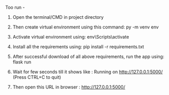Too run -

1) Open the terminal/CMD in project directory

2) Then create virtual environment using this command: py -m venv env

3) Activate virtual environment using: env\Scripts\activate

4) Install all the requirements using: pip install -r requirements.txt

5) After successful download of all above requirements, run the app using: flask run

6) Wait for few seconds till it shows like : Running on http://127.0.0.1:5000/ (Press CTRL+C to quit)

7) Then open this URL in browser : http://127.0.0.1:5000/
